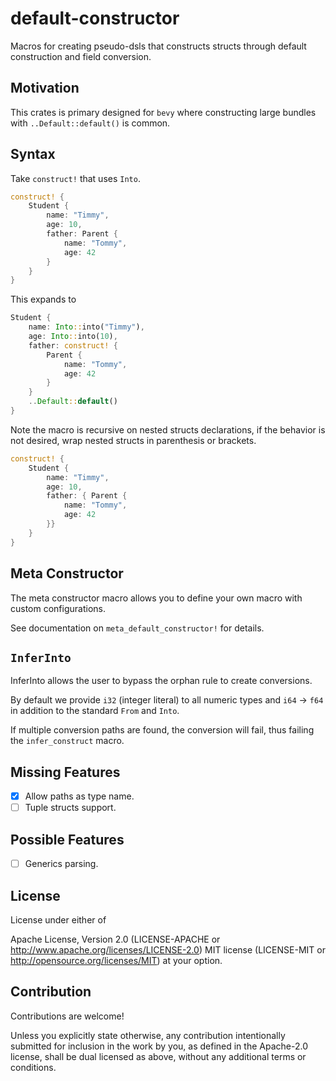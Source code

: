 # default-constructor

Macros for creating pseudo-dsls that constructs structs through
default construction and field conversion.

## Motivation

This crates is primary designed for `bevy` where constructing large bundles
with `..Default::default()` is common.

## Syntax

Take `construct!` that uses `Into`.

```rust
construct! {
    Student {
        name: "Timmy",
        age: 10,
        father: Parent {
            name: "Tommy",
            age: 42
        }
    }
}
```

This expands to

```rust
Student {
    name: Into::into("Timmy"),
    age: Into::into(10),
    father: construct! {
        Parent {
            name: "Tommy",
            age: 42
        }
    }
    ..Default::default()
}
```

Note the macro is recursive on nested structs declarations,
if the behavior is not desired, wrap nested structs in parenthesis
or brackets.

```rust
construct! {
    Student {
        name: "Timmy",
        age: 10,
        father: { Parent {
            name: "Tommy",
            age: 42
        }}
    }
}
```

## Meta Constructor

The meta constructor macro allows you to define your own macro with
custom configurations.

See documentation on `meta_default_constructor!` for details.

## `InferInto`

InferInto allows the user to bypass the orphan rule to create conversions.

By default we provide `i32` (integer literal) to all numeric types
and `i64` -> `f64` in addition to the standard `From` and `Into`.

If multiple conversion paths are found, the conversion will fail,
thus failing the `infer_construct` macro.

## Missing Features

- [x] Allow paths as type name.
- [ ] Tuple structs support.

## Possible Features

- [ ] Generics parsing.

## License

License under either of

Apache License, Version 2.0 (LICENSE-APACHE or <http://www.apache.org/licenses/LICENSE-2.0>)
MIT license (LICENSE-MIT or <http://opensource.org/licenses/MIT>)
at your option.

## Contribution

Contributions are welcome!

Unless you explicitly state otherwise, any contribution intentionally submitted for inclusion in the work by you, as defined in the Apache-2.0 license, shall be dual licensed as above, without any additional terms or conditions.
